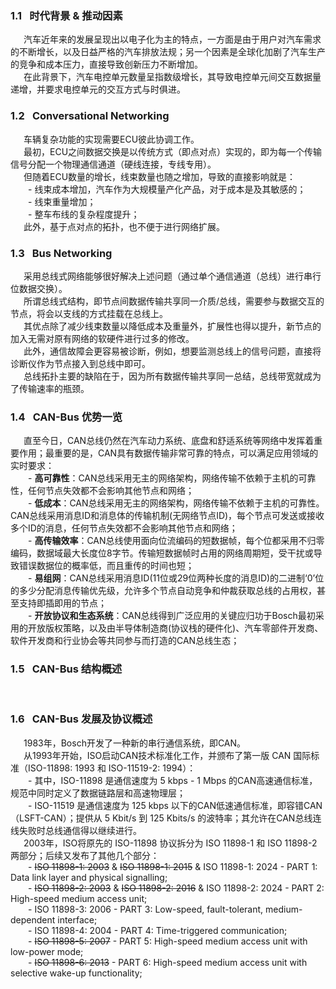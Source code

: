 ### 1.1 &#8194;时代背景 & 推动因素

&#8194;&#8195;汽车近年来的发展呈现出以电子化为主的特点，一方面是由于用户对汽车需求的不断增长，以及日益严格的汽车排放法规；另一个因素是全球化加剧了汽车生产的竞争和成本压力，直接导致创新压力不断增加。  
&#8194;&#8195;在此背景下，汽车电控单元数量呈指数级增长，其导致电控单元间交互数据量递增，并要求电控单元的交互方式与时俱进。

### 1.2 &#8194;Conversational Networking

&#8194;&#8195;车辆复杂功能的实现需要ECU彼此协调工作。  
&#8194;&#8195;最初，ECU之间数据交换是以传统方式（即点对点）实现的，即为每一个传输信号分配一个物理通信通道（硬线连接，专线专用）。  
&#8194;&#8195;但随着ECU数量的增长，线束数量也随之增加，导致的直接影响就是：  
&#8194;&#8194;&#8195;- 线束成本增加，汽车作为大规模量产化产品，对于成本是及其敏感的；  
&#8194;&#8194;&#8195;- 线束重量增加；  
&#8194;&#8194;&#8195;- 整车布线的复杂程度提升；  
&#8194;&#8195;此外，基于点对点的拓扑，也不便于进行网络扩展。

### 1.3 &#8194;Bus Networking

&#8194;&#8195;采用总线式网络能够很好解决上述问题（通过单个通信通道（总线）进行串行位数据交换）。  
&#8194;&#8195;所谓总线式结构，即节点间数据传输共享同一介质/总线，需要参与数据交互的节点，将会以支线的方式挂载在总线上。  
&#8194;&#8195;其优点除了减少线束数量以降低成本及重量外，扩展性也得以提升，新节点的加入无需对原有网络的软硬件进行过多的修改。  
&#8194;&#8195;此外，通信故障会更容易被诊断，例如，想要监测总线上的信号问题，直接将诊断仪作为节点接入到总线中即可。  
&#8194;&#8195;总线拓扑主要的缺陷在于，因为所有数据传输共享同一总结，总线带宽就成为了传输速率的瓶颈。

### 1.4 &#8194;CAN-Bus 优势一览

&#8194;&#8195;直至今日，CAN总线仍然在汽车动力系统、底盘和舒适系统等网络中发挥着重要作用；最重要的是，CAN具有数据传输非常可靠的特点，可以满足应用领域的实时要求：  
&#8194;&#8194;&#8195;- **高可靠性**：CAN总线采用无主的网络架构，网络传输不依赖于主机的可靠性，任何节点失效都不会影响其他节点和网络；  
&#8194;&#8194;&#8195;- **低成本**：CAN总线采用无主的网络架构，网络传输不依赖于主机的可靠性。CAN总线采用消息ID和消息体的传输机制(无网络节点ID)，每个节点可发送或接收多个ID的消息，任何节点失效都不会影响其他节点和网络；  
&#8194;&#8194;&#8195;- **高传输效率**：CAN总线使用面向位流编码的短数据帧，每个位都采用不归零编码，数据域最大长度位8字节。传输短数据帧时占用的网络周期短，受干扰或导致错误数据位的概率低，而且重传的时间也短；  
&#8194;&#8194;&#8195;- **易组网**：CAN总线采用消息ID(11位或29位两种长度的消息ID)的二进制‘0’位的多少分配消息传输优先级，允许多个节点自动竞争和仲裁获取总线的占用权，甚至支持即插即用的节点；  
&#8194;&#8194;&#8195;- **开放协议和生态系统**：CAN总线得到广泛应用的关键应归功于Bosch最初采用的开放版权策略，以及由半导体制造商(协议栈的硬件化)、汽车零部件开发商、软件开发商和行业协会等共同参与而打造的CAN总线生态；

### 1.5 &#8194;CAN-Bus 结构概述

&#8194;&#8195;

### 1.6 &#8194;CAN-Bus 发展及协议概述

&#8194;&#8195;1983年，Bosch开发了一种新的串行通信系统，即CAN。  
&#8194;&#8195;从1993年开始，ISO启动CAN技术标准化工作，并颁布了第一版 CAN 国际标准（ISO-11898: 1993 和 ISO-11519-2: 1994）：  
&#8194;&#8194;&#8195;- 其中，ISO-11898 是通信速度为 5 kbps - 1 Mbps 的CAN高速通信标准，规范中同时定义了数据链路层和高速物理层；  
&#8194;&#8194;&#8195;- ISO-11519 是通信速度为 125 kbps 以下的CAN低速通信标准，即容错CAN（LSFT-CAN）；提供从 5 Kbit/s 到 125 Kbits/s 的波特率；其允许在CAN总线连线失败时总线通信得以继续进行。  
&#8194;&#8195;2003年，ISO将原先的 ISO-11898 协议拆分为 ISO 11898-1 和 ISO 11898-2 两部分；后续又发布了其他几个部分：  
&#8194;&#8194;&#8195;- ~~ISO 11898-1: 2003~~ & ~~ISO 11898-1: 2015~~ & ISO 11898-1: 2024 - PART 1: Data link layer and physical signalling;  
&#8194;&#8194;&#8195;- ~~ISO 11898-2: 2003~~ & ~~ISO 11898-2: 2016~~ & ISO 11898-2: 2024 - PART 2: High-speed medium access unit;  
&#8194;&#8194;&#8195;- ISO 11898-3: 2006 - PART 3: Low-speed, fault-tolerant, medium-dependent interface;  
&#8194;&#8194;&#8195;- ISO 11898-4: 2004 - PART 4: Time-triggered communication;  
&#8194;&#8194;&#8195;- ~~ISO 11898-5: 2007~~ - PART 5: High-speed medium access unit with low-power mode;  
&#8194;&#8194;&#8195;- ~~ISO 11898-6: 2013~~ - PART 6: High-speed medium access unit with selective wake-up functionality;  
&#8194;&#8195;



